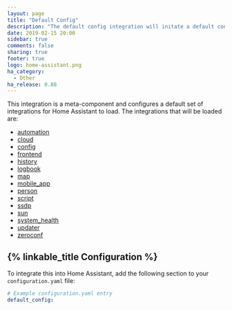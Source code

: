 ```yaml
---
layout: page
title: "Default Config"
description: "The default config integration will initate a default configuration for Home Assistant."
date: 2019-02-15 20:00
sidebar: true
comments: false
sharing: true
footer: true
logo: home-assistant.png
ha_category:
  - Other
ha_release: 0.88
---
```


This integration is a meta-component and configures a default set of integrations for Home Assistant to load. The integrations that will be loaded are:

- [automation](/components/automation/)
- [cloud](/components/cloud/)
- [config](/components/config/)
- [frontend](/components/frontend/)
- [history](/components/history/)
- [logbook](/components/logbook/)
- [map](/components/map/)
- [mobile_app](/components/mobile_app/)
- [person](/components/person/)
- [script](/components/script/)
- [ssdp](/components/ssdp/)
- [sun](/components/sun/)
- [system_health](/components/system_health/)
- [updater](/components/updater/)
- [zeroconf](/components/zeroconf/)

## {% linkable_title Configuration %}

To integrate this into Home Assistant, add the following section to your `configuration.yaml` file:

```yaml
# Example configuration.yaml entry
default_config:
```
